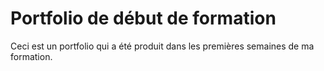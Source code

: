 # Portfolio de début de formation

Ceci est un portfolio qui a été produit dans les premières semaines de ma formation.

